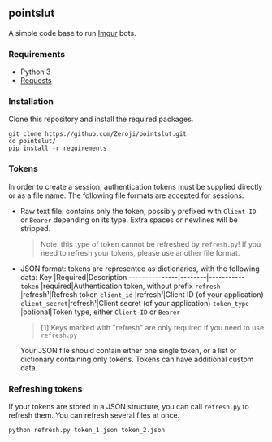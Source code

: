 ## pointslut

A simple code base to run [Imgur](https://imgur.com/) bots.

### Requirements

- Python 3
- [Requests](http://docs.python-requests.org/en/master/)

### Installation

Clone this repository and install the required packages.

```
git clone https://github.com/Zeroji/pointslut.git
cd pointslut/
pip install -r requirements
```

### Tokens

In order to create a session, authentication tokens must be supplied directly
or as a file name. The following file formats are accepted for sessions:

- Raw text file: contains only the token, possibly prefixed with `Client-ID` or
  `Bearer` depending on its type. Extra spaces or newlines will be stripped.
  > Note: this type of token cannot be refreshed by `refresh.py`!
  > If you need to refresh your tokens, please use another file format.
- JSON format: tokens are represented as dictionaries, with the following data:
  Key            |Required|Description
  ---------------|--------|-----------
  `token`        |required|Authentication token, without prefix
  `refresh`      |refresh¹|Refresh token
  `client_id`    |refresh¹|Client ID (of your application)
  `client_secret`|refresh¹|Client secret (of your application)
  `token_type`   |optional|Token type, either `Client-ID` or `Bearer`

  > [1] Keys marked with "refresh" are only required if you need to use `refresh.py`

  Your JSON file should contain either one single token, or a list or
  dictionary containing only tokens. Tokens can have additional custom data.

### Refreshing tokens

If your tokens are stored in a JSON structure, you can call `refresh.py` to
refresh them. You can refresh several files at once.

```
python refresh.py token_1.json token_2.json
```
